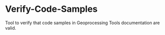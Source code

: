 # Verify-Code-Samples
Tool to verify that code samples in Geoprocessing Tools documentation are valid.
